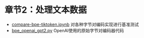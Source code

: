 # 章节2：处理文本数据


- [compare-bpe-tiktoken.ipynb](compare-bpe-tiktoken.ipynb) 对各种字节对编码实现进行基准测试
- [bpe_openai_gpt2.py](bpe_openai_gpt2.py) OpenAI使用的原始字节对编码器代码

